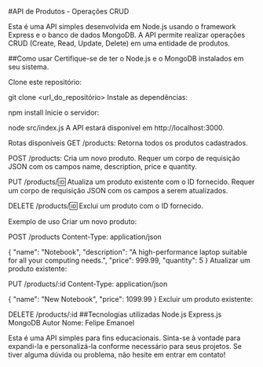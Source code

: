 #API de Produtos - Operações CRUD

Esta é uma API simples desenvolvida em Node.js usando o framework Express e o banco de dados MongoDB. A API permite realizar operações CRUD (Create, Read, Update, Delete) em uma entidade de produtos.

##Como usar
Certifique-se de ter o Node.js e o MongoDB instalados em seu sistema.

Clone este repositório:


git clone <url_do_repositório>
Instale as dependências:


npm install
Inicie o servidor:


node src/index.js
A API estará disponível em http://localhost:3000.

Rotas disponíveis
GET /products: Retorna todos os produtos cadastrados.

POST /products: Cria um novo produto. Requer um corpo de requisição JSON com os campos name, description, price e quantity.

PUT /products/:id: Atualiza um produto existente com o ID fornecido. Requer um corpo de requisição JSON com os campos a serem atualizados.

DELETE /products/:id: Exclui um produto com o ID fornecido.

Exemplo de uso
Criar um novo produto:


POST /products
Content-Type: application/json

{
  "name": "Notebook",
  "description": "A high-performance laptop suitable for all your computing needs.",
  "price": 999.99,
  "quantity": 5
}
Atualizar um produto existente:


PUT /products/:id
Content-Type: application/json

{
  "name": "New Notebook",
  "price": 1099.99
}
Excluir um produto existente:


DELETE /products/:id
##Tecnologias utilizadas
Node.js
Express.js
MongoDB
Autor
Nome: Felipe Emanoel

Esta é uma API simples para fins educacionais. Sinta-se à vontade para expandi-la e personalizá-la conforme necessário para seus projetos. Se tiver alguma dúvida ou problema, não hesite em entrar em contato!
